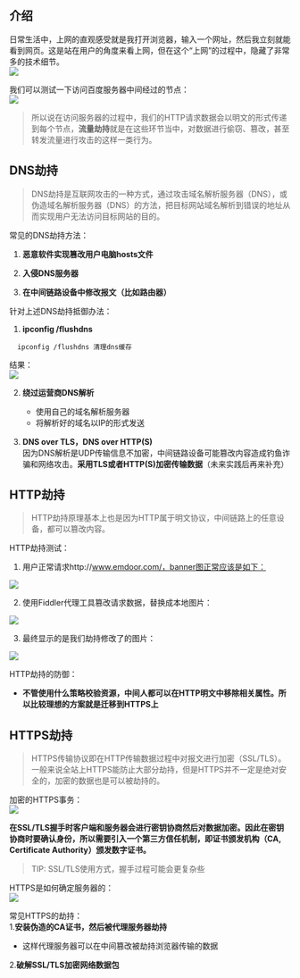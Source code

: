 ## 介绍
日常生活中，上网的直观感受就是我打开浏览器，输入一个网址，然后我立刻就能看到网页。这是站在用户的角度来看上网，但在这个“上网”的过程中，隐藏了非常多的技术细节。
<img src="/notes/webSecurity/network/server.png" style="display:block;margin:0 auto"/>

我们可以测试一下访问百度服务器中间经过的节点：
<img src="/notes/webSecurity/network/netNode.png" style="display:block;margin:0 auto"/>

>所以说在访问服务器的过程中，我们的HTTP请求数据会以明文的形式传递到每个节点，**流量劫持**就是在这些环节当中，对数据进行偷窃、篡改，甚至转发流量进行攻击的这样一类行为。

## DNS劫持
> DNS劫持是互联网攻击的一种方式，通过攻击域名解析服务器（DNS），或伪造域名解析服务器（DNS）的方法，把目标网站域名解析到错误的地址从而实现用户无法访问目标网站的目的。 

常见的DNS劫持方法：
1. **恶意软件实现篡改用户电脑hosts文件**

2. **入侵DNS服务器**

3. **在中间链路设备中修改报文（比如路由器）**

针对上述DNS劫持抵御办法：
1. **ipconfig /flushdns**
```
  ipconfig /flushdns 清理dns缓存
```
结果：
  <img src="/notes/webSecurity/network/flushDNS.png" style="display:block;margin:0 auto"/>

2. **绕过运营商DNS解析**  
    - 使用自己的域名解析服务器
    - 将解析好的域名以IP的形式发送

3. **DNS over TLS，DNS over HTTP(S)**  
  因为DNS解析是UDP传输信息不加密，中间链路设备可能篡改内容造成钓鱼诈骗和网络攻击。**采用TLS或者HTTP(S)加密传输数据**（未来实践后再来补充）

## HTTP劫持
> HTTP劫持原理基本上也是因为HTTP属于明文协议，中间链路上的任意设备，都可以篡改内容。

HTTP劫持测试：
1. 用户正常请求http://www.emdoor.com/，banner图正常应该是如下：
  <img src="/notes/webSecurity/network/http-proxy2.png" style="display:block;margin:0 auto"/>

2. 使用Fiddler代理工具篡改请求数据，替换成本地图片： 
  <img src="/notes/webSecurity/network/http-proxy1.png" style="display:block;margin:0 auto"/>

3. 最终显示的是我们劫持修改了的图片：
  <img src="/notes/webSecurity/network/http-proxy3.png" style="display:block;margin:0 auto"/>


HTTP劫持的防御：   
  - **不管使用什么策略校验资源，中间人都可以在HTTP明文中移除相关属性。所以比较理想的方案就是迁移到HTTPS上**

## HTTPS劫持
> HTTPS传输协议即在HTTP传输数据过程中对报文进行加密（SSL/TLS）。一般来说全站上HTTPS能防止大部分劫持，但是HTTPS并不一定是绝对安全的，加密的数据也是可以被劫持的。

加密的HTTPS事务：
  <img src="/notes/webSecurity/network/HTTPS.png" style="display:block;margin:0 auto"/>

**在SSL/TLS握手时客户端和服务器会进行密钥协商然后对数据加密。因此在密钥协商时要确认身份，所以需要引入一个第三方信任机制，即证书颁发机构（CA, Certificate Authority）颁发数字证书。** 

> TIP: SSL/TLS使用方式，握手过程可能会更复杂些

HTTPS是如何确定服务器的：
  <img src="/notes/webSecurity/network/CA.png" style="display:block;margin:0 auto"/>

常见HTTPS的劫持：  
1.**安装伪造的CA证书，然后被代理服务器劫持**  
  - 这样代理服务器可以在中间篡改被劫持浏览器传输的数据

2.**破解SSL/TLS加密网络数据包**
